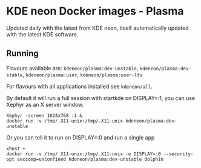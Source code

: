 # KDE neon Docker images - Plasma

Updated daily with the latest from KDE neon, itself automatically updated with the latest KDE software.

## Running

Flavours available are: `kdeneon/plasma:dev-unstable`, `kdeneon/plasma:dev-stable`, `kdeneon/plasma:user`, `kdeneon/plasma:user-lts`

For flavours with all applications installed see `kdeneon/all`.

By default it will run a full session with startkde on DISPLAY=:1, you can use Xephyr as an X server window.

```
Xephyr -screen 1024x768 :1 &
docker run -v /tmp/.X11-unix:/tmp/.X11-unix kdeneon/plasma:dev-unstable
```

Or you can tell it to run on DISPLAY=:0 and run a single app

```
xhost +
docker run -v /tmp/.X11-unix:/tmp/.X11-unix -e DISPLAY=:0 --security-opt seccomp=unconfined kdeneon/plasma:dev-unstable dolphin
```
